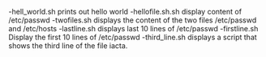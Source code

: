 -hell_world.sh prints out hello world
-hellofile.sh.sh display content of /etc/passwd
-twofiles.sh displays the content of the two files /etc/passwd and /etc/hosts
-lastline.sh displays last 10 lines of /etc/passwd
-firstline.sh Display the first 10 lines of /etc/passwd
-third_line.sh displays a script that shows the third line of the file iacta.
